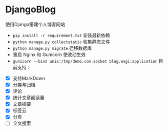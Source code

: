 # DjangoBlog
使用Django搭建个人博客网站
- `pip install -r requirement.txt` 安装最新依赖
- `python manage.py collectstatic` 收集静态文件
- `python manage.py migrate` 迁移数据库
- 重启 Nginx 和 Gunicorn 使改动生效
- `gunicorn --bind unix:/tmp/demo.com.socket blog.wsgi:application`
目前支持：
- [x] 支持MarkDown
- [x] 分类与归档
- [x] 评论
- [x] 统计文章阅读量
- [x] 文章摘要
- [x] 标签云
- [x] 分页
- [ ] 全文搜索

